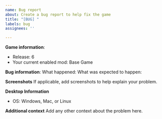 ```yaml
---
name: Bug report
about: Create a bug report to help fix the game
title: "[BUG] "
labels: bug
assignees: ''

---
```


**Game information**:
- Release: 6 <!-- (You can find the release version during gameplay in the bottom left corner) -->
- Your current enabled mod: Base Game

**Bug information**:
What happened: 
What was expected to happen: 

**Screenshots**
If applicable, add screenshots to help explain your problem.

**Desktop Information**
- OS: Windows, Mac, or Linux

**Additional context**
Add any other context about the problem here.
